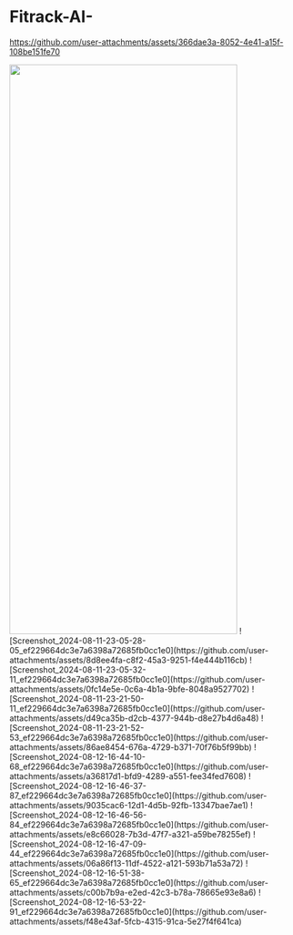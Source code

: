﻿# Fitrack-AI-
https://github.com/user-attachments/assets/366dae3a-8052-4e41-a15f-108be151fe70

<img src="https://github.com/user-attachments/assets/13c0e5d2-dafe-4d8f-80ad-5126655a0776" width="400" height="1000">
![Screenshot_2024-08-11-23-05-28-05_ef229664dc3e7a6398a72685fb0cc1e0](https://github.com/user-attachments/assets/8d8ee4fa-c8f2-45a3-9251-f4e444b116cb)
![Screenshot_2024-08-11-23-05-32-11_ef229664dc3e7a6398a72685fb0cc1e0](https://github.com/user-attachments/assets/0fc14e5e-0c6a-4b1a-9bfe-8048a9527702)
![Screenshot_2024-08-11-23-21-50-11_ef229664dc3e7a6398a72685fb0cc1e0](https://github.com/user-attachments/assets/d49ca35b-d2cb-4377-944b-d8e27b4d6a48)
![Screenshot_2024-08-11-23-21-52-53_ef229664dc3e7a6398a72685fb0cc1e0](https://github.com/user-attachments/assets/86ae8454-676a-4729-b371-70f76b5f99bb)
![Screenshot_2024-08-12-16-44-10-68_ef229664dc3e7a6398a72685fb0cc1e0](https://github.com/user-attachments/assets/a36817d1-bfd9-4289-a551-fee34fed7608)
![Screenshot_2024-08-12-16-46-37-87_ef229664dc3e7a6398a72685fb0cc1e0](https://github.com/user-attachments/assets/9035cac6-12d1-4d5b-92fb-13347bae7ae1)
![Screenshot_2024-08-12-16-46-56-84_ef229664dc3e7a6398a72685fb0cc1e0](https://github.com/user-attachments/assets/e8c66028-7b3d-47f7-a321-a59be78255ef)
![Screenshot_2024-08-12-16-47-09-44_ef229664dc3e7a6398a72685fb0cc1e0](https://github.com/user-attachments/assets/06a86f13-11df-4522-a121-593b71a53a72)
![Screenshot_2024-08-12-16-51-38-65_ef229664dc3e7a6398a72685fb0cc1e0](https://github.com/user-attachments/assets/c00b7b9a-e2ed-42c3-b78a-78665e93e8a6)
![Screenshot_2024-08-12-16-53-22-91_ef229664dc3e7a6398a72685fb0cc1e0](https://github.com/user-attachments/assets/f48e43af-5fcb-4315-91ca-5e27f4f641ca)
